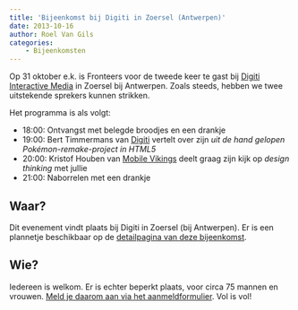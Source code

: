 ```yaml
---
title: 'Bijeenkomst bij Digiti in Zoersel (Antwerpen)'
date: 2013-10-16
author: Roel Van Gils
categories:
    - Bijeenkomsten
---
```


Op 31 oktober e.k. is Fronteers voor de tweede keer te gast bij [Digiti Interactive Media](http://www.digiti.be/) in Zoersel bij Antwerpen. Zoals steeds, hebben we twee uitstekende sprekers kunnen strikken.

Het programma is als volgt:

-   18:00: Ontvangst met belegde broodjes en een drankje
-   19:00: Bert Timmermans van [Digiti](http://www.digiti.be/) vertelt over zijn _uit de hand gelopen Pokémon-remake-project in HTML5_
-   20:00: Kristof Houben van [Mobile Vikings](https://mobilevikings.com/) deelt graag zijn kijk op _design thinking_ met jullie
-   21:00: Naborrelen met een drankje

## Waar?

Dit evenement vindt plaats bij Digiti in Zoersel (bij Antwerpen). Er is een plannetje beschikbaar op de [detailpagina van deze bijeenkomst](/bijeenkomsten/2013/bijeenkomst-bij-digiti-op-31-oktober).

## Wie?

Iedereen is welkom. Er is echter beperkt plaats, voor circa 75 mannen en vrouwen. [Meld je daarom aan via het aanmeldformulier](/bijeenkomsten/2013/digiti). Vol is vol!
